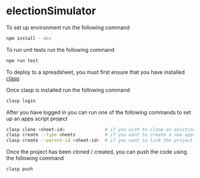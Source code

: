 # electionSimulator

To set up environment run the following command

```sh
npm install --dev
```

To run unit tests run the following command

```sh
npm run test
```

To deploy to a spreadsheet, you must first ensure that you have installed [clasp](https://github.com/google/clasp)

Once clasp is installed run the following command

```sh
clasp login
```

After you have logged in you can run one of the following commands to set up an apps script project

```sh
clasp clone <sheet-id>               # if you wish to clone an existing apps script project, where <sheet-id> is the id of an the existing sheet
clasp create --type sheets           # if you want to create a new apps script project
clasp create --parent-id <sheet-id>  # if you want to link the project to an existing sheet, where <sheet-id> is the id of an the existing sheet
```

Once the project has been cloned / created, you can push the code using the following command

```sh
clasp push
```
